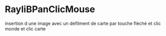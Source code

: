 # RayliBPanClicMouse
insertion d une image avec un defilment de carte par touche fléché et clic monde et clic carte
